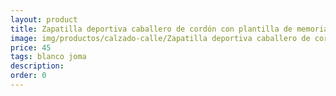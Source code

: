 ```yaml
---
layout: product
title: Zapatilla deportiva caballero de cordón con plantilla de memoria 
image: img/productos/calzado-calle/Zapatilla deportiva caballero de cordón con plantilla de memoria =45=blanco joma.webp
price: 45
tags: blanco joma
description: 
order: 0
---
```

